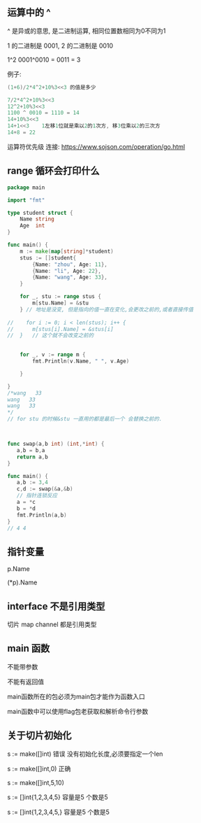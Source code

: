 



## 运算中的 ^

^ 是异或的意思, 是二进制运算, 相同位置数相同为0不同为1

1 的二进制是 0001, 2 的二进制是 0010

1^2 0001^0010  = 0011   = 3

例子:

``` go
(1+6)/2*4^2+10%3<<3 的值是多少

7/2*4^2+10%3<<3 
12^2+10%3<<3
1100 ^ 0010 = 1110 = 14
14+10%3<<3
14+1<<3    1左移1位就是乘以2的1次方, 移3位乘以2的三次方
14+8 = 22

```



运算符优先级 连接: <https://www.sojson.com/operation/go.html>



## range 循环会打印什么

``` go
package main

import "fmt"

type student struct {
	Name string
	Age  int
}

func main() {
	m := make(map[string]*student)
	stus := []student{
		{Name: "zhou", Age: 11},
		{Name: "li", Age: 22},
		{Name: "wang", Age: 33},
	}

	for _, stu := range stus {
		m[stu.Name] = &stu   
	} // 地址是没变, 但是指向的值一直在变化,会更改之前的,或者直接传值
    
//    for i := 0; i < len(stus); i++ {
//		m[stus[i].Name] = &stus[i]
//	}   // 这个就不会改变之前的

    
	for _, v := range m {
		fmt.Println(v.Name, " ", v.Age)

	}

}
/*wang   33
wang   33
wang   33
*/
// for stu 的时候&stu 一直用的都是最后一个 会替换之前的.

```



``` go


func swap(a,b int) (int,*int) {
   a,b = b,a
   return a,b
}

func main() {
   a,b := 3,4
   c,d := swap(&a,&b)
   // 指针连锁反应
   a = *c
   b = *d
   fmt.Println(a,b)
}
// 4 4

```



## 指针变量

p.Name 

(*p).Name





## interface 不是引用类型

切片 map channel 都是引用类型



## main 函数

不能带参数

不能有返回值

main函数所在的包必须为main包才能作为函数入口

main函数中可以使用flag包老获取和解析命令行参数



## 关于切片初始化

s := make([]int)  错误 没有初始化长度,必须要指定一个len

s := make([]int,0) 正确

s := make([]int,5,10)

s := []int{1,2,3,4,5}  容量是5 个数是5

s := []int{1,2,3,4,5,} 容量是5 个数是5